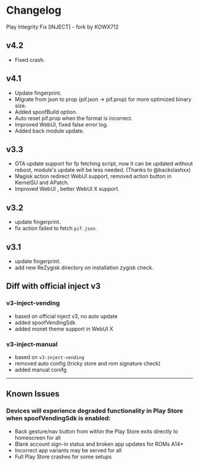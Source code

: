 # Changelog

Play Integrity Fix [INJECT] - fork by KOWX712

## v4.2

- Fixed crash.

## v4.1

- Update fingerprint.
- Migrate from json to prop (pif.json -> pif.prop) for more optimized binary size.
- Added spoofBuild option.
- Auto reset pif.prop when the format is incorrect.
- Improved WebUI, fixed false error log.
- Added back module update.

## v3.3

- OTA update support for fp fetching script, now it can be updated without reboot, module's update will be less needed. (Thanks to @backslashxx)
- Magisk action redirect WebUI support, removed action button in KernelSU and APatch.
- Improved WebUI , better WebUI X support.

## v3.2

- update fingerprint.
- fix action failed to fetch `pif.json`.

## v3.1

- update fingerprint.
- add new ReZygisk directory on installation zygisk check.

## Diff with official inject v3

### v3-inject-vending

- based on official inject v3, no auto update
- added spoofVendingSdk
- added monet theme support in WebUI X

### v3-inject-manual

- based on `v3-inject-vending`
- removed auto config (tricky store and rom signature check)
- added manual conifg

---

## Known Issues

### Devices will experience degraded functionality in Play Store when spoofVendingSdk is enabled:

- Back gesture/nav button from within the Play Store exits directly to homescreen for all
- Blank account sign-in status and broken app updates for ROMs A14+
- Incorrect app variants may be served for all
- Full Play Store crashes for some setups
